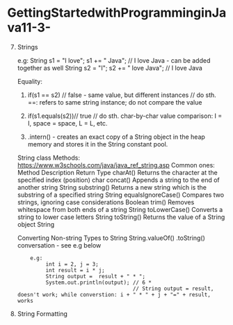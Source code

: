 # GettingStartedwithProgramminginJava11-3-

7. Strings 

    e.g:
    String s1 = "I love";
    s1 += " Java"; // I love Java - can be added together as well
    String s2 = "I";
    s2 += " love Java"; // I love Java
    
    Equality:
    
    1) if(s1 == s2) // false - same value, but different instances
        // do sth.
        ==: refers to same string instance; do not compare the value
        
    2) if(s1.equals(s2))// true
        // do sth.
        char-by-char value comparison: I = I, space = space, L = L, etc.
        
    3) .intern() - creates an exact copy of a String object in the heap memory and stores it in the String constant pool.
    
    String class Methods: https://www.w3schools.com/java/java_ref_string.asp
    Common ones: 
                 Method	    	Description		Return Type
                 charAt()		Returns the character at the specified index (position)		char
                 concat()		Appends a string to the end of another string	String
                 substring()		Returns a new string which is the substring of a specified string		String
                equalsIgnoreCase()		Compares two strings, ignoring case considerations	Boolean
                trim()	Removes whitespace from both ends of a string	String
                toLowerCase()	Converts a string to lower case letters		String
                toString()	Returns the value of a String object		String
		
     Converting Non-string Types to String
            String.valueOf()
            .toString()
            conversation - see e.g below
            
           e.g:
                int i = 2, j = 3;
                int result = i * j;
                String output =  result + " * ";
                System.out.println(output); // 6 *
                                            // String output = result, doesn't work; while converstion: i + " * " + j + "=" + result, works 

8. String Formatting
